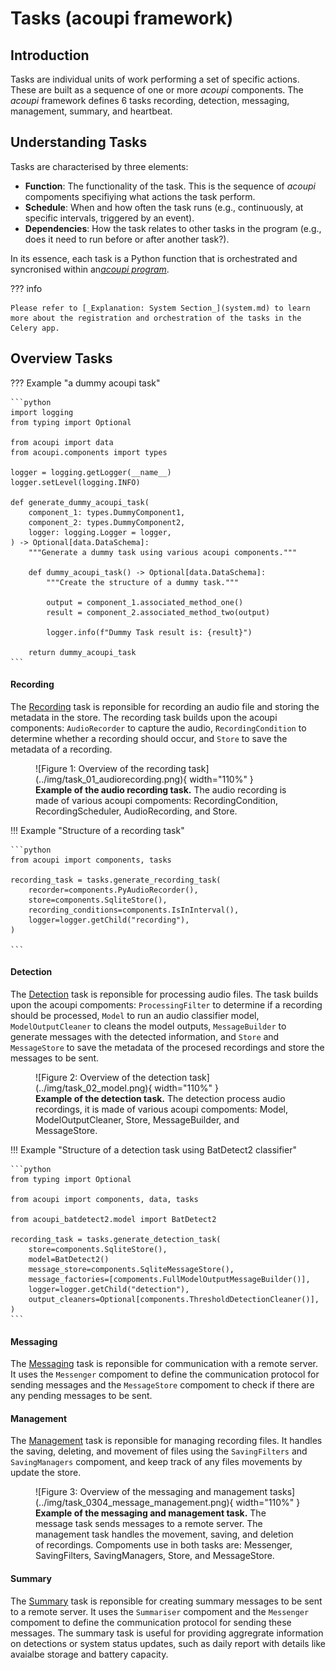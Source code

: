 # Tasks (acoupi framework)

## Introduction 

Tasks are individual units of work performing a set of specific actions. These are built as a sequence of one or more _acoupi_ components. 
The _acoupi_ framework defines 6 tasks recording, detection, messaging, management, summary, and heartbeat. 

## Understanding Tasks

Tasks are characterised by three elements:

- **Function**: The functionality of the task. This is the sequence of _acoupi_ compoments specifiying what actions the task perform.
- **Schedule**: When and how often the task runs (e.g., continuously, at specific intervals, triggered by an event).
- **Dependencies**: How the task relates to other tasks in the program (e.g., does it need to run before or after another task?).

In its essence, each task is a Python function that is orchestrated and syncronised within an[_acoupi program_](../explanation/programs.md). 

??? info

    Please refer to [_Explanation: System Section_](system.md) to learn more about the registration and orchestration of the tasks in the Celery app.

## Overview Tasks

??? Example "a dummy acoupi task"

    ```python
    import logging
    from typing import Optional

    from acoupi import data
    from acoupi.components import types

    logger = logging.getLogger(__name__)
    logger.setLevel(logging.INFO)

    def generate_dummy_acoupi_task(
        component_1: types.DummyComponent1,
        component_2: types.DummyComponent2,
        logger: logging.Logger = logger, 
    ) -> Optional[data.DataSchema]:
        """Generate a dummy task using various acoupi components."""

        def dummy_acoupi_task() -> Optional[data.DataSchema]:
            """Create the structure of a dummy task."""

            output = component_1.associated_method_one()
            result = component_2.associated_method_two(output)

            logger.info(f"Dummy Task result is: {result}")

        return dummy_acoupi_task
    ```

#### Recording

The [Recording](../reference/tasks.md) task is reponsible for recording an audio file and storing the metadata in the store.
The recording task builds upon the acoupi components: `AudioRecorder` to capture the audio, `RecordingCondition` to determine whether a recording should occur, and `Store` to save the metadata of a recording.

<figure markdown="span">
    ![Figure 1: Overview of the recording task](../img/task_01_audiorecording.png){ width="110%" }
    <figcaption><b>Example of the audio recording task.</b> The audio recording is made of various acoupi compoments: RecordingCondition, RecordingScheduler, AudioRecording, and Store.
</figure>

!!! Example "Structure of a recording task"

    ```python
    from acoupi import components, tasks

    recording_task = tasks.generate_recording_task(
        recorder=components.PyAudioRecorder(),
        store=components.SqliteStore(),
        recording_conditions=components.IsInInterval(),
        logger=logger.getChild("recording"),
    )

    ```

#### Detection

The [Detection](../reference/tasks.md) task is reponsible for processing audio files.
The task builds upon the acoupi compoments: `ProcessingFilter` to determine if a recording should be processed, `Model` to run an audio classifier model, `ModelOutputCleaner` to cleans the model outputs, `MessageBuilder` to generate messages with the detected information, and `Store` and `MessageStore` to save the metadata of the procesed recordings and store the messages to be sent.

<figure markdown="span">
    ![Figure 2: Overview of the detection task](../img/task_02_model.png){ width="110%" }
    <figcaption><b>Example of the detection task.</b> The detection process audio recordings, it is made of various acoupi compoments: Model, ModelOutputCleaner, Store, MessageBuilder, and MessageStore.
</figure>

!!! Example "Structure of a detection task using BatDetect2 classifier"

    ```python
    from typing import Optional

    from acoupi import components, data, tasks
    
    from acoupi_batdetect2.model import BatDetect2

    recording_task = tasks.generate_detection_task(
        store=components.SqliteStore(),
        model=BatDetect2()
        message_store=components.SqliteMessageStore(),
        message_factories=[compoments.FullModelOutputMessageBuilder()],
        logger=logger.getChild("detection"),
        output_cleaners=Optional[components.ThresholdDetectionCleaner()],
    )
    ```

#### Messaging

The [Messaging](../reference/tasks.md) task is reponsible for communication with a remote server.
It uses the `Messenger` compoment to define the communication protocol for sending messages and the `MessageStore` compoment to check if there are any pending messages to be sent.

#### Management

The [Management](../reference/tasks.md) task is reponsible for managing recording files.
It handles the saving, deleting, and movement of files using the `SavingFilters` and `SavingManagers` compoment, and keep track of any files movements by update the store.

<figure markdown="span">
    ![Figure 3: Overview of the messaging and management tasks](../img/task_0304_message_management.png){ width="110%" }
    <figcaption><b>Example of the messaging and management task.</b> The message task sends messages to a remote server. The management task handles the movement, saving, and deletion of recordings. Compoments use in both tasks are: Messenger, SavingFilters, SavingManagers, Store, and MessageStore.
</figure>

#### Summary

The [Summary](../reference/tasks.md) task is reponsible for creating summary messages to be sent to a remote server.
It uses the `Summariser` compoment and the `Messenger` compoment to define the communication protocol for sending these messages.
The summary task is useful for providing aggregrate information on detections or system status updates, such as daily report with details like avaialbe storage and battery capacity.
